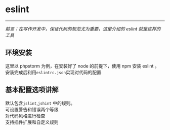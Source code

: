 eslint
===
---
_前言：在写作开发中，保证代码的规范尤为重要，这里介绍的 eslint 就是这样的工具_   

## 环境安装    
这里以 phpstorm 为例，在安装好了 node 的前提下，使用 npm 安装 eslint 。
安装完成后利用`eslintrc.json`实现对代码的配置   

## 基本配置选项讲解  
默认包含`jslint`,`jshint` 中的规则。   
可设置警告和错误两个等级   
对代码风格进行检查   
支持插件扩展和自定义规则   